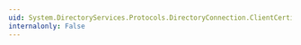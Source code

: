 ```yaml
---
uid: System.DirectoryServices.Protocols.DirectoryConnection.ClientCertificates
internalonly: False
---
```

